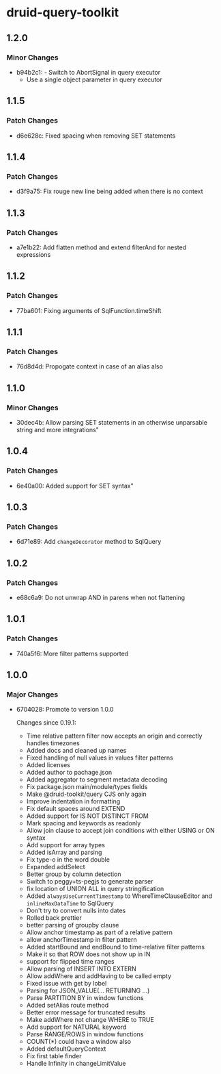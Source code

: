 # druid-query-toolkit

## 1.2.0

### Minor Changes

- b94b2c1: - Switch to AbortSignal in query executor
  - Use a single object parameter in query executor

## 1.1.5

### Patch Changes

- d6e628c: Fixed spacing when removing SET statements

## 1.1.4

### Patch Changes

- d3f9a75: Fix rouge new line being added when there is no context

## 1.1.3

### Patch Changes

- a7e1b22: Add flatten method and extend filterAnd for nested expressions

## 1.1.2

### Patch Changes

- 77ba601: Fixing arguments of SqlFunction.timeShift

## 1.1.1

### Patch Changes

- 76d8d4d: Propogate context in case of an alias also

## 1.1.0

### Minor Changes

- 30dec4b: Allow parsing SET statements in an otherwise unparsable string and more integrations"

## 1.0.4

### Patch Changes

- 6e40a00: Added support for SET syntax"

## 1.0.3

### Patch Changes

- 6d71e89: Add `changeDecorator` method to SqlQuery

## 1.0.2

### Patch Changes

- e68c6a9: Do not unwrap AND in parens when not flattening

## 1.0.1

### Patch Changes

- 740a5f6: More filter patterns supported

## 1.0.0

### Major Changes

- 6704028: Promote to version 1.0.0

  Changes since 0.19.1:

  - Time relative pattern filter now accepts an origin and correctly handles timezones
  - Added docs and cleaned up names
  - Fixed handling of null values in values filter patterns
  - Added licenses
  - Added author to pachage.json
  - Added aggregator to segment metadata decoding
  - Fix package.json main/module/types fields
  - Make @druid-toolkit/query CJS only again
  - Improve indentation in formatting
  - Fix default spaces around EXTEND
  - Added support for IS NOT DISTINCT FROM
  - Mark spacing and keywords as readonly
  - Allow join clause to accept join conditions with either USING or ON syntax
  - Add support for array types
  - Added isArray and parsing
  - Fix type-o in the word double
  - Expanded addSelect
  - Better group by column detection
  - Switch to peggy+ts-pegjs to generate parser
  - fix location of UNION ALL in query stringification
  - Added `alwaysUseCurrentTimestamp` to WhereTimeClauseEditor and `inlineMaxDataTime` to SqlQuery
  - Don't try to convert nulls into dates
  - Rolled back prettier
  - better parsing of groupby clause
  - Allow anchor timestamp as part of a relative pattern
  - allow anchorTimestamp in filter pattern
  - Added startBound and endBound to time-relative filter patterns
  - Make it so that ROW does not show up in IN
  - support for flipped time ranges
  - Allow parsing of INSERT INTO EXTERN
  - Allow addWhere and addHaving to be called empty
  - Fixed issue with get by lobel
  - Parsing for JSON_VALUE(... RETURNING ...)
  - Parse PARTITION BY in window functions
  - Added setAlias route method
  - Better error message for truncated results
  - Make addWhere not change WHERE to TRUE
  - Add support for NATURAL keyword
  - Parse RANGE/ROWS in window functions
  - COUNT(\*) could have a window also
  - Added defaultQueryContext
  - Fix first table finder
  - Handle Infinity in changeLimitValue
